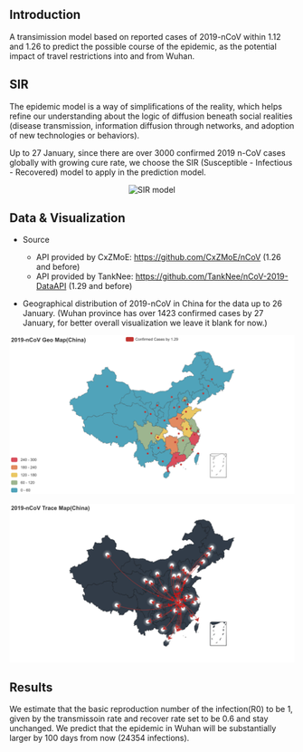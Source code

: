 ## Introduction
A transimission model based on reported cases of 2019-nCoV within 1.12 and 1.26 to predict the possible course of the epidemic, as the potential impact of travel restrictions into and from Wuhan.

## SIR
The epidemic model is a way of simplifications of the reality, which helps refine our understanding about the logic of diffusion beneath social realities (disease transmission, information diffusion through networks, and adoption of new technologies or behaviors). 

Up to 27 January, since there are over 3000 confirmed 2019 n-CoV cases globally with growing cure rate, we choose the SIR (Susceptible - Infectious - Recovered) model to apply in the prediction model.
<p align="center">
  <img src="https://institutefordiseasemodeling.github.io/Documentation/general/_images/SIR-SIRS.png" alt="SIR model"/>
</p>

## Data & Visualization
- Source
  - API provided by CxZMoE: https://github.com/CxZMoE/nCoV (1.26 and before)
  - API provided by TankNee: https://github.com/TankNee/nCoV-2019-DataAPI (1.29 and before)

- Geographical distribution of 2019-nCoV in China for the data up to 26 January. (Wuhan province has over 1423 confirmed cases by 27 January, for better overall visualization we leave it blank for now.)

<p align="center">
  <img src="https://github.com/graveszhang/2019-nCoV-Prediction-Model/blob/master/geomap.png" alt="Geo Map"/>
</p>

<p align="center">
  <img src="https://github.com/graveszhang/2019-nCoV-Prediction-Model/blob/master/tracemap.png" alt="Trace Map"/>
</p>

## Results
We estimate that the basic reproduction number of the infection(R0) to be 1, given by the transmissoin rate and recover rate set to be 0.6 and stay unchanged. We predict that the epidemic in Wuhan will be substantially larger by 100 days from now (24354 infections).
